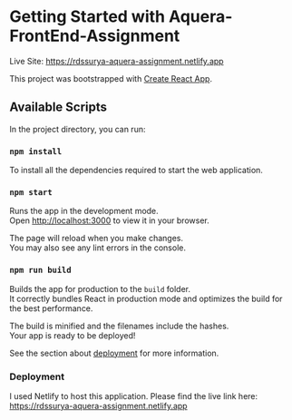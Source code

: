 # Getting Started with Aquera-FrontEnd-Assignment

Live Site: https://rdssurya-aquera-assignment.netlify.app

This project was bootstrapped with [Create React App](https://github.com/facebook/create-react-app).

## Available Scripts

In the project directory, you can run:

### `npm install`

To install all the dependencies required to start the web application.

### `npm start`

Runs the app in the development mode.\
Open [http://localhost:3000](http://localhost:3000) to view it in your browser.

The page will reload when you make changes.\
You may also see any lint errors in the console.

### `npm run build`

Builds the app for production to the `build` folder.\
It correctly bundles React in production mode and optimizes the build for the best performance.

The build is minified and the filenames include the hashes.\
Your app is ready to be deployed!

See the section about [deployment](https://facebook.github.io/create-react-app/docs/deployment) for more information.

### Deployment

I used Netlify to host this application. Please find the live link here: https://rdssurya-aquera-assignment.netlify.app
